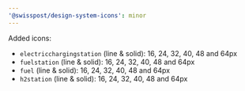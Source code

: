 ```yaml
---
'@swisspost/design-system-icons': minor
---
```


Added icons:

- `electricchargingstation` (line & solid): 16, 24, 32, 40, 48 and 64px
- `fuelstation` (line & solid): 16, 24, 32, 40, 48 and 64px
- `fuel` (line & solid): 16, 24, 32, 40, 48 and 64px
- `h2station` (line & solid): 16, 24, 32, 40, 48 and 64px
